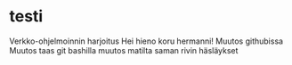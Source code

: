 # testi
Verkko-ohjelmoinnin harjoitus
Hei hieno koru hermanni!
Muutos githubissa
Muutos taas git bashilla
muutos matilta
saman rivin häsläykset